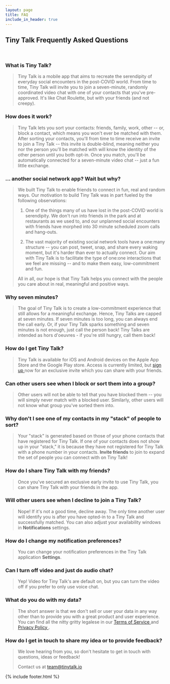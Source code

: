 ```yaml
---
layout: page
title: FAQ
include_in_header: true
---
```


<h2>Tiny Talk Frequently Asked Questions</h2>

<br>

<h3>What is Tiny Talk?</h3>

> Tiny Talk is a mobile app that aims to recreate the serendipity of everyday social encounters in the post-COVID world. From time to time, Tiny Talk will invite you to join a seven-minute, randomly coordinated video chat with one of your contacts that you've pre-approved. It's like Chat Roulette, but with your friends (and not creepy).

<h3>How does it work?</h3>

> Tiny Talk lets you sort your contacts: friends, family, work, other -- or, block a contact, which means you won't ever be matched with them. After sorting your contacts, you'll from time to time receive an invite to join a Tiny Talk -- this invite is double-blind, meaning neither you nor the person you'll be matched with will know the identity of the other person until you both opt-in. Once you match, you'll be automatically connected for a seven-minute video chat -- just a fun little exchange.

<h3>... another social network app? Wait but why?</h3>

> We built Tiny Talk to enable friends to connect in fun, real and random ways.
> Our motivation to build Tiny Talk was in part fueled by the following observations:
> 1. One of the things many of us have lost in the post-COVID world is serendipity. We don't run into friends in the park and at restaurants as we used to, and our unplanned social encounters with friends have morphed into 30 minute scheduled zoom calls and hang-outs.
>
> 2. The vast majority of existing social network tools have a one:many structure -- you can post, tweet, snap, and share every waking moment, but it's harder than ever to actually connect. Our aim with Tiny Talk is to facilitate the type of one:one interactions that we feel are missing -- and to make them easy, low-commitment and fun.
>
> All in all, our hope is that Tiny Talk helps you connect with the people you care about in real, meaningful and positive ways.

<h3>Why seven minutes?</h3>

> The goal of Tiny Talk is to create a low-commitment experience that still allows for a meaningful exchange. Hence, Tiny Talks are capped at seven minutes.
> If seven minutes is too long, you can always end the call early. Or, if your Tiny Talk sparks something and seven minutes is not enough, just call the person back! Tiny Talks are intended as hors d'oeuvres - if you're still hungry, call them back!

<h3>How do I get Tiny Talk?</h3>

> Tiny Talk is available for iOS and Android devices on the Apple App Store and the Google Play store. Access is currently limited, but <a href ="https://tinytalk.io/signup"> sign up </a> now for an exclusive invite which you can share with your friends.

<h3>Can other users see when I block or sort them into a group?</h3>

> Other users will not be able to tell that you have blocked them -- you will simply never match with a blocked user. Similarly, other users will not know what group you've sorted them into.

<h3>Why don't I see one of my contacts in my "stack" of people to sort?</h3>

> Your "stack" is generated based on those of your phone contacts that have registered for Tiny Talk. If one of your contacts does not show up in your "stack," it is because they have not registered for Tiny Talk with a phone number in your contacts. **Invite friends** to join to expand the set of people you can connect with on Tiny Talk!

<h3>How do I share Tiny Talk with my friends?</h3>

> Once you've secured an exclusive early invite to use Tiny Talk, you can share Tiny Talk with your friends in the app.

<h3>Will other users see when I decline to join a Tiny Talk?</h3>

> Nope! If it's not a good time, decline away. The only time another user will identify you is after you have opted-in to a Tiny Talk and successfully matched. You can also adjust your availability windows in **Notifications** settings.

<h3>How do I change my notification preferences?</h3>

> You can change your notification preferences in the Tiny Talk application **Settings**.

<h3>Can I turn off video and just do audio chat?</h3>

> Yep! Video for Tiny Talk's are default on, but you can turn the video off if you prefer to only use voice chat.

<h3>What do you do with my data?</h3>

> The short answer is that we don't sell or user your data in any way other than to provide you with a great product and user experience. You can find all the nitty gritty legalese in our <a href= "https://tinytalk.io/terms"> Terms of Service </a> and <a href="https://tinytalk.io/privacy"> Privacy Policy </a>.

<h3>How do I get in touch to share my idea or to provide feedback?</h3>

> We love hearing from you, so don't hesitate to get in touch with questions, ideas or feedback!
>
> Contact us at team@tinytalk.io

{% include footer.html %}
